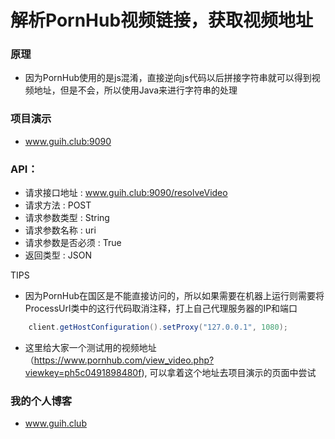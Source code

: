# 解析PornHub视频链接，获取视频地址

### 原理
- 因为PornHub使用的是js混淆，直接逆向js代码以后拼接字符串就可以得到视频地址，但是不会，所以使用Java来进行字符串的处理

### 项目演示

- www.guih.club:9090



### API：

- 请求接口地址 : www.guih.club:9090/resolveVideo
- 请求方法 : POST
- 请求参数类型 : String
- 请求参数名称 : uri
- 请求参数是否必须 : True
- 返回类型 : JSON


TIPS
- 因为PornHub在国区是不能直接访问的，所以如果需要在机器上运行则需要将ProcessUrl类中的这行代码取消注释，打上自己代理服务器的IP和端口<br>
```java
    client.getHostConfiguration().setProxy("127.0.0.1", 1080);
```
- 这里给大家一个测试用的视频地址（https://www.pornhub.com/view_video.php?viewkey=ph5c0491898480f), 可以拿着这个地址去项目演示的页面中尝试


### 我的个人博客 
 - www.guih.club
